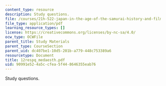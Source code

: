 ```yaml
---
content_type: resource
description: Study questions.
file: /courses/21h-522-japan-in-the-age-of-the-samurai-history-and-film-fall-2006/90991e524a5ccfea5f448646355eab76_12respq_medaesth.pdf
file_type: application/pdf
learning_resource_types: []
license: https://creativecommons.org/licenses/by-nc-sa/4.0/
ocw_type: OCWFile
parent_title: Study Materials
parent_type: CourseSection
parent_uid: dc407be1-10d5-201b-a779-448c753389a6
resourcetype: Document
title: 12respq_medaesth.pdf
uid: 90991e52-4a5c-cfea-5f44-8646355eab76
---
```

Study questions.